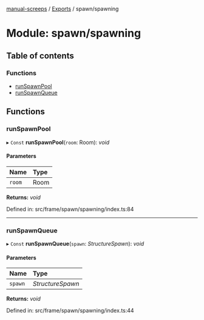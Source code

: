[manual-screeps](../README.md) / [Exports](../modules.md) / spawn/spawning

# Module: spawn/spawning

## Table of contents

### Functions

- [runSpawnPool](spawn_spawning.md#runspawnpool)
- [runSpawnQueue](spawn_spawning.md#runspawnqueue)

## Functions

### runSpawnPool

▸ `Const` **runSpawnPool**(`room`: Room): *void*

#### Parameters

| Name | Type |
| :------ | :------ |
| `room` | Room |

**Returns:** *void*

Defined in: src/frame/spawn/spawning/index.ts:84

___

### runSpawnQueue

▸ `Const` **runSpawnQueue**(`spawn`: *StructureSpawn*): *void*

#### Parameters

| Name | Type |
| :------ | :------ |
| `spawn` | *StructureSpawn* |

**Returns:** *void*

Defined in: src/frame/spawn/spawning/index.ts:44
